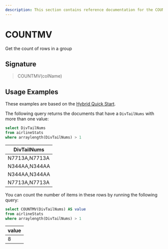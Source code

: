 ```yaml
---
description: This section contains reference documentation for the COUNTMV function.
---
```


# COUNTMV

Get the count of rows in a group

## Signature

> COUNTMV(colName)

## Usage Examples

These examples are based on the [Hybrid Quick Start](../../basics/getting-started/quick-start.md#hybrid).

The following query returns the documents that have a `DivTailNums` with more than one value:

```sql
select DivTailNums
from airlineStats 
where arraylength(DivTailNums) > 1
```

| DivTailNums   |
| ------------- |
| N7713A,N7713A |
| N344AA,N344AA |
| N344AA,N344AA |
| N7713A,N7713A |

You can count the number of items in these rows by running the following query:

```sql
select COUNTMV(DivTailNums) AS value
from airlineStats 
where arraylength(DivTailNums) > 1
```

| value |
| ----- |
| 8     |
